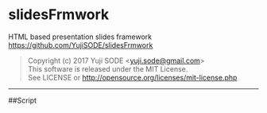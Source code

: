 # slidesFrmwork
HTML based presentation slides framework  
https://github.com/YujiSODE/slidesFrmwork

>Copyright (c) 2017 Yuji SODE \<yuji.sode@gmail.com\>  
>This software is released under the MIT License.  
>See LICENSE or http://opensource.org/licenses/mit-license.php
______

##Script
